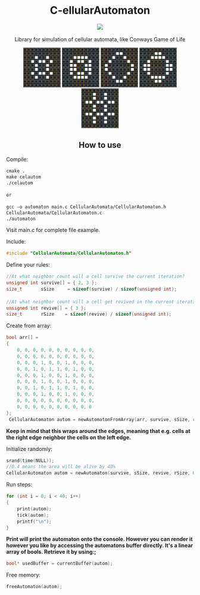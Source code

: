 <h1 align="center">C-ellularAutomaton</h1>
<p align="center">
    <img src="https://img.shields.io/badge/-Language-blue?style=for-the-badge&logo=c" />
</div>
<br>
<p align="center">
Library for simulation of cellular automata, like Conways Game of Life
</p>

<p align="center">
    <img src="img/one.png" width=100/>
    <img src="img/two.png" width=100/>
    <img src="img/three.png" width=100/>
    <img src="img/four.png" width=100/>
    <img src="img/five.png" width=100/>
</div>

<h2 align="center">How to use</h2>

Compile:
```
cmake .
make celautom
./celautom

or

gcc -o automaton main.c CellularAutomata/CellularAutomaton.h CellularAutomata/CellularAutomaton.c
./automaton
```

Visit main.c for complete file example.

Include:
```c
#include "CellularAutomata/CellularAutomaton.h"
```


Define your rules:
```c
//At what neighbor count will a cell survive the current iteration?
unsigned int survive[] = { 2, 3 };
size_t       sSize     = sizeof(survive) / sizeof(unsigned int);

//At what neighbor count will a cell get revived in the current iteration?
unsigned int revive[] = { 3 };
size_t       rSize    = sizeof(revive) / sizeof(unsigned int);
```

Create from array:
```c
bool arr[] =
{
    0, 0, 0, 0, 0, 0, 0, 0, 0, 0,
    0, 0, 0, 0, 0, 0, 0, 0, 0, 0,
    0, 0, 0, 1, 0, 0, 1, 0, 0, 0,
    0, 0, 1, 0, 1, 1, 0, 1, 0, 0,
    0, 0, 0, 1, 0, 0, 1, 0, 0, 0,
    0, 0, 0, 1, 0, 0, 1, 0, 0, 0,
    0, 0, 1, 0, 1, 1, 0, 1, 0, 0,
    0, 0, 0, 1, 0, 0, 1, 0, 0, 0,
    0, 0, 0, 0, 0, 0, 0, 0, 0, 0,
    0, 0, 0, 0, 0, 0, 0, 0, 0, 0
};
 CellularAutomaton autom = newAutomatonFromArray(arr, survive, sSize, revive, rSize, 10, 10);
```

<b>Keep in mind that this wraps around the edges, meaning that e.g. cells at the right edge neighbor the cells on the left edge.</b>

Initialize randomly:
```c
srand(time(NULL));
//0.4 means the area will be alive by 40%
CellularAutomaton autom = newAutomaton(survive, sSize, revive, rSize, 0.4, 20, 20);
```

Run steps:
```c
for (int i = 0; i < 40; i++)
{
    print(autom);
    tick(autom);
    printf("\n");
}
```

<b>Print will print the automaton onto the console. However you can render it however you like by accessing the automatons buffer directly. It's a linear array of bools. Retrieve it by using:;</b>

```c
bool* usedBuffer = currentBuffer(autom);
```

Free memory:
```c
freeAutomaton(autom);
```
